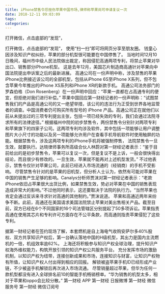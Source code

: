 ```yaml
---
title: iPhone禁售令恐挫伤苹果中国市场,律师称苹果尚可申请复议一次
date: 2018-12-11 09:03:09
tags: 
categories: 
---
```

打开微信，点击底部的“发现”，
<!-- more -->
打开微信，点击底部的“发现”，
使用“扫一扫”即可将网页分享至朋友圈。
钱童心
因涉及知识产权纠纷，苹果的部分机型很可能要在中国停售了。
当地时间12月10日晚间，福州市中级人民法院做出裁定，称因侵犯高通两项专利，将禁止苹果对华出口、销售部分iPhone机型。
这是去年12月，美国芯片制造商高通针对苹果向中国法院提出申诉案之后的最新进展。
高通公司在一份声明中称，涉及禁售的苹果iPhone比例接近该公司的全部机型，包括从iPhone 6S至iPhone X系列，但不包含苹果今年推出的iPhone XS系列和iPhone XR的新款手机。
高通公司法务部门的罗森伯格（Don Rosenberg）在一份声明中回应：“苹果一直都在占高通专利的便宜，但拒绝对我们进行补偿。”
苹果中国回应第一财经记者的一份声明称：“试图禁售我们的产品是高通公司的又一绝望举措，该公司的违法行为正受到世界各地监管者的调查。中国消费者仍可购买所有型号的 iPhone 产品。高通公司正在就他们以前从未提出过的三项专利提出主张，包括一项已经失效的专利，我们会通过法院寻求所有的法律途径。”
根据福州中院的初步禁售令，两份禁售令分别针对两项专利和苹果旗下的四家子公司。这两项专利均涉及软件，其中包括一项能够让用户调整图片大小尺寸的功能以及另一项能够允许用户在查看手机导航软件时使用触屏的功能。根据禁售令，涉及这两项专利的iPhone手机将被强制停售，
法院禁售令一旦生效，就要执行。达晓律师事务所高级合伙人林蔚对第一财经记者表示：“鉴于目前给出的是初步禁售令，苹果可以复议一次，但是复议不是上诉，一般会很快得出结论，而且很少有修改的。一旦生效，苹果就不能再对上述机型发货。”
不过他表示，禁售令仅针对苹果公司，此前已经进入市场流通的（经销商）的手机不受影响。
尽管禁售令针对的是苹果的旧机型，但分析人士认为，依然有可能对苹果在中国的销售产生足够的影响。Canalys分析师贾沫对第一财经记者表示：“老款iPhone依旧占苹果很大出货比例，如果禁售生效，势必对苹果在中国的销售表现造成非常大的影响。”不过他同时表示，这还要取决于法院的执行力。“当然苹果也肯定会通过反诉来寻求针对高通的其他制约。”贾沫说道。
苹果和高通近两年来纷争不断。此前，高通还在美国请求美国法院禁止苹果对美出售相关产品。截至目前，双方已经在6个不同国家的16个司法管辖区分别提起了50多项诉讼。苹果指责高通在使用其芯片和专利许可方面存在不公平条款，而高通则指责苹果侵犯了这些专利。
 
 
据第一财经记者在签约现场了解，本套燃机是自上海电气收购安萨尔多40%股权、双方共享知识产权后，第一台确认落地中国的H级机型，其出力是国内主流燃机的一倍，机组效率逾62%。
上海还将积极参与知识产权全球治理，提升知识产权海外维权能力，构筑开放引领的知识产权公共服务平台。
充分发挥市场的激励机制，以知识产权为纽带，连接创新成果和市场，连接知识与财富，让知识产权物有所值，让知识产权人付出得到相应的回报。
解锁被盗苹果手机ID已经形成产业链，不少被盗手机解锁后再次进入市场流通。
尽管销量超过苹果，但华为任何一款机型都没有进入全球排名前10的智能手机畅销榜单。“华为销售的机型太多，相对于苹果和oppo会比较分散。”
第一财经
APP
第一财经
日报微博
第一财经
微信服务号
第一财经
微信订阅号
